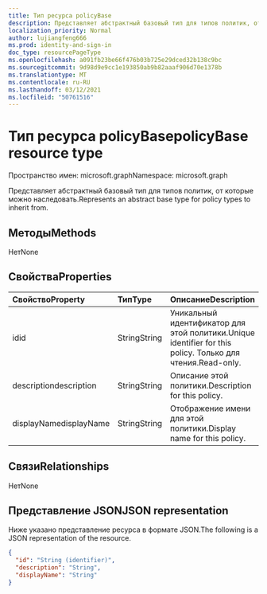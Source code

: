 ```yaml
---
title: Тип ресурса policyBase
description: Представляет абстрактный базовый тип для типов политик, от которые можно наследовать.
localization_priority: Normal
author: lujiangfeng666
ms.prod: identity-and-sign-in
doc_type: resourcePageType
ms.openlocfilehash: a091fb23be66f476b03b725e29dced32b138c9bc
ms.sourcegitcommit: 9d98d9e9cc1e193850ab9b82aaaf906d70e1378b
ms.translationtype: MT
ms.contentlocale: ru-RU
ms.lasthandoff: 03/12/2021
ms.locfileid: "50761516"
---
```

# <a name="policybase-resource-type"></a><span data-ttu-id="431b8-103">Тип ресурса policyBase</span><span class="sxs-lookup"><span data-stu-id="431b8-103">policyBase resource type</span></span>

<span data-ttu-id="431b8-104">Пространство имен: microsoft.graph</span><span class="sxs-lookup"><span data-stu-id="431b8-104">Namespace: microsoft.graph</span></span>

<span data-ttu-id="431b8-105">Представляет абстрактный базовый тип для типов политик, от которые можно наследовать.</span><span class="sxs-lookup"><span data-stu-id="431b8-105">Represents an abstract base type for policy types to inherit from.</span></span>

## <a name="methods"></a><span data-ttu-id="431b8-106">Методы</span><span class="sxs-lookup"><span data-stu-id="431b8-106">Methods</span></span>

<span data-ttu-id="431b8-107">Нет</span><span class="sxs-lookup"><span data-stu-id="431b8-107">None</span></span>

## <a name="properties"></a><span data-ttu-id="431b8-108">Свойства</span><span class="sxs-lookup"><span data-stu-id="431b8-108">Properties</span></span>

| <span data-ttu-id="431b8-109">Свойство</span><span class="sxs-lookup"><span data-stu-id="431b8-109">Property</span></span>     | <span data-ttu-id="431b8-110">Тип</span><span class="sxs-lookup"><span data-stu-id="431b8-110">Type</span></span>        | <span data-ttu-id="431b8-111">Описание</span><span class="sxs-lookup"><span data-stu-id="431b8-111">Description</span></span> |
|:-------------|:------------|:------------|
|<span data-ttu-id="431b8-112">id</span><span class="sxs-lookup"><span data-stu-id="431b8-112">id</span></span>|<span data-ttu-id="431b8-113">String</span><span class="sxs-lookup"><span data-stu-id="431b8-113">String</span></span>| <span data-ttu-id="431b8-114">Уникальный идентификатор для этой политики.</span><span class="sxs-lookup"><span data-stu-id="431b8-114">Unique identifier for this policy.</span></span> <span data-ttu-id="431b8-115">Только для чтения.</span><span class="sxs-lookup"><span data-stu-id="431b8-115">Read-only.</span></span>|
|<span data-ttu-id="431b8-116">description</span><span class="sxs-lookup"><span data-stu-id="431b8-116">description</span></span>|<span data-ttu-id="431b8-117">String</span><span class="sxs-lookup"><span data-stu-id="431b8-117">String</span></span>| <span data-ttu-id="431b8-118">Описание этой политики.</span><span class="sxs-lookup"><span data-stu-id="431b8-118">Description for this policy.</span></span>|
|<span data-ttu-id="431b8-119">displayName</span><span class="sxs-lookup"><span data-stu-id="431b8-119">displayName</span></span>|<span data-ttu-id="431b8-120">String</span><span class="sxs-lookup"><span data-stu-id="431b8-120">String</span></span>| <span data-ttu-id="431b8-121">Отображение имени для этой политики.</span><span class="sxs-lookup"><span data-stu-id="431b8-121">Display name for this policy.</span></span> |

## <a name="relationships"></a><span data-ttu-id="431b8-122">Связи</span><span class="sxs-lookup"><span data-stu-id="431b8-122">Relationships</span></span>

<span data-ttu-id="431b8-123">Нет</span><span class="sxs-lookup"><span data-stu-id="431b8-123">None</span></span>

## <a name="json-representation"></a><span data-ttu-id="431b8-124">Представление JSON</span><span class="sxs-lookup"><span data-stu-id="431b8-124">JSON representation</span></span>

<span data-ttu-id="431b8-125">Ниже указано представление ресурса в формате JSON.</span><span class="sxs-lookup"><span data-stu-id="431b8-125">The following is a JSON representation of the resource.</span></span>

<!-- {
  "blockType": "resource",
  "optionalProperties": [

  ],
  "@odata.type": "microsoft.graph.policyBase",
  "keyProperty": "id"
}-->

```json
{
  "id": "String (identifier)",
  "description": "String",
  "displayName": "String"
}
```

<!-- uuid: 16cd6b66-4b1a-43a1-adaf-3a886856ed98
2019-02-04 14:57:30 UTC -->
<!-- {
  "type": "#page.annotation",
  "description": "policyBase resource",
  "keywords": "",
  "section": "documentation",
  "tocPath": ""
}-->
